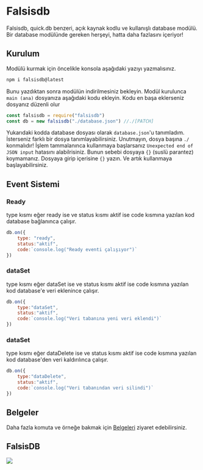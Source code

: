 # Falsisdb
Falsisdb, quick.db benzeri, açık kaynak kodlu ve kullanışlı database modülü. Bir database modülünde gereken herşeyi, hatta daha fazlasını içeriyor!

## Kurulum
Modülü kurmak için öncelikle konsola aşağıdaki yazıyı yazmalısınız.
```bash
npm i falsisdb@latest
```
Bunu yazdıktan sonra modülün indirilmesiniz bekleyin.
Modül kurulunca `main (ana)` dosyanıza aşağıdaki kodu ekleyin. Kodu en başa eklerseniz dosyanız düzenli olur
```js
const falsisdb = require("falsisdb")
const db = new falsisdb("./database.json") //./[PATCH]
```
Yukarıdaki kodda database dosyası olarak `database.json`'u tanımladım. İsterseniz farklı bir dosya tanımlayabilirsiniz. Unutmayın, dosya başına `./` konmalıdır!
İşlem tammalanınca kullanmaya başlarsanız `Unexpected end of JSON input` hatasını alabilrisiniz. Bunun sebebi dosyaya `{}` (suslü parantez) koymamanız. Dosyaya girip içerisine `{}` yazın. Ve artık kullanmaya başlayabilirsiniz.

## Event Sistemi
### Ready
type kısmı eğer ready ise ve status kısmı aktif ise code kısmına yazılan kod database bağlanınca çalışır.
```js
db.on({
	type: "ready",
	status:"aktif",
	code:`console.log("Ready eventi çalışıyor")`
})
```
### dataSet
type kısmı eğer dataSet ise ve status kısmı aktif ise code kısmına yazılan kod database'e veri eklenince çalışır.
```js
db.on({
	type:"dataSet",
	status:"aktif",
	code:`console.log("Veri tabanına yeni veri eklendi")`
})
```
### dataSet
type kısmı eğer dataDelete ise ve status kısmı aktif ise code kısmına yazılan kod database'den veri kaldırılınca çalışır.
```js
db.on({
	type:"dataDelete",
	status:"aktif",
	code:`console.log("Veri tabanından veri silindi")`
})
```
## Belgeler
Daha fazla komuta ve örneğe bakmak için [Belgeleri](https://db.falsisdb.ml) ziyaret edebilirsiniz.
## FalsisDB

<img src="https://cdn.discordapp.com/attachments/831451584034111499/855075597658882058/unknown.png">
